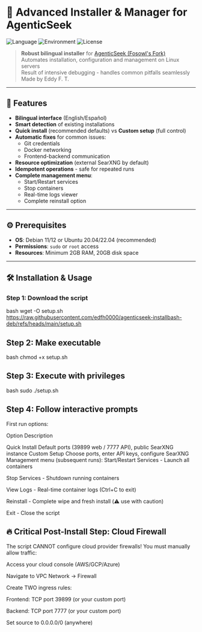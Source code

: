 # 🚀 Advanced Installer & Manager for AgenticSeek

![Language](https://img.shields.io/badge/Language-Bash-blue.svg)
![Environment](https://img.shields.io/badge/Environment-Docker-brightgreen.svg)
![License](https://img.shields.io/badge/License-GPLv3-blue.svg)


> **Robust bilingual installer** for [AgenticSeek (Fosowl's Fork)](https://github.com/Fosowl/agenticSeek)  
> Automates installation, configuration and management on Linux servers  
> Result of intensive debugging - handles common pitfalls seamlessly
> Made by Eddy F. T.

---

## 🌟 Features

- **Bilingual interface** (English/Español)
- **Smart detection** of existing installations
- **Quick install** (recommended defaults) vs **Custom setup** (full control)
- **Automatic fixes** for common issues:
  - Git credentials
  - Docker networking
  - Frontend-backend communication
- **Resource optimization** (external SearXNG by default)
- **Idempotent operations** - safe for repeated runs
- **Complete management menu**:
  - Start/Restart services
  - Stop containers
  - Real-time logs viewer
  - Complete reinstall option

---

## ⚙️ Prerequisites

- **OS**: Debian 11/12 or Ubuntu 20.04/22.04 (recommended)
- **Permissions**: `sudo` or `root` access
- **Resources**: Minimum 2GB RAM, 20GB disk space

---

## 🛠️ Installation & Usage

### Step 1: Download the script
bash
wget -O setup.sh https://raw.githubusercontent.com/edfh0000/agenticseek-installbash-deb/refs/heads/main/setup.sh
## Step 2: Make executable
bash
chmod +x setup.sh
## Step 3: Execute with privileges
bash
sudo ./setup.sh
## Step 4: Follow interactive prompts
First run options:

Option	Description

Quick Install	Default ports (39899 web / 7777 API), public SearXNG instance
Custom Setup	Choose ports, enter API keys, configure SearXNG
Management menu (subsequent runs):
Start/Restart Services - Launch all containers

Stop Services - Shutdown running containers

View Logs - Real-time container logs (Ctrl+C to exit)

Reinstall - Complete wipe and fresh install (⚠️ use with caution)

Exit - Close the script

## 🔥 Critical Post-Install Step: Cloud Firewall
The script CANNOT configure cloud provider firewalls!
You must manually allow traffic:

Access your cloud console (AWS/GCP/Azure)

Navigate to VPC Network → Firewall

Create TWO ingress rules:

Frontend: TCP port 39899 (or your custom port)

Backend: TCP port 7777 (or your custom port)

Set source to 0.0.0.0/0 (anywhere)

